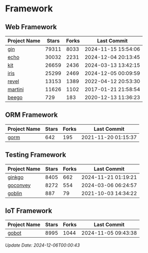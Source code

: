 # Framework

## Web Framework
| Project Name | Stars | Forks | Last Commit |
| ------------ | ----- | ----- | ----------- |
| [gin](https://github.com/gin-gonic/gin) | 79311 | 8033 | 2024-11-15 15:54:06 |
| [echo](https://github.com/labstack/echo) | 30032 | 2231 | 2024-12-04 20:13:45 |
| [kit](https://github.com/go-kit/kit) | 26659 | 2436 | 2024-03-13 13:42:15 |
| [iris](https://github.com/kataras/iris) | 25299 | 2469 | 2024-12-05 00:09:59 |
| [revel](https://github.com/revel/revel) | 13153 | 1389 | 2022-04-12 20:53:30 |
| [martini](https://github.com/go-martini/martini) | 11626 | 1102 | 2017-01-21 21:58:54 |
| [beego](https://github.com/astaxie/beego) | 729 | 183 | 2020-12-13 11:36:23 |

## ORM Framework
| Project Name | Stars | Forks | Last Commit |
| ------------ | ----- | ----- | ----------- |
| [gorm](https://github.com/jinzhu/gorm) | 642 | 195 | 2021-11-20 01:15:37 |

## Testing Framework
| Project Name | Stars | Forks | Last Commit |
| ------------ | ----- | ----- | ----------- |
| [ginkgo](https://github.com/onsi/ginkgo) | 8405 | 662 | 2024-11-21 01:19:21 |
| [goconvey](https://github.com/smartystreets/goconvey) | 8272 | 554 | 2024-03-06 06:24:57 |
| [goblin](https://github.com/franela/goblin) | 887 | 79 | 2021-10-03 14:34:22 |

## IoT Framework
| Project Name | Stars | Forks | Last Commit |
| ------------ | ----- | ----- | ----------- |
| [gobot](https://github.com/hybridgroup/gobot) | 8995 | 1044 | 2024-11-05 09:43:38 |

*Update Date: 2024-12-06T00:00:43*